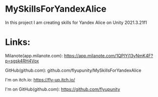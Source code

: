 # MySkillsForYandexAlice
In this project I am creating skills for Yandex Alice on Unity 2021.3.21f1



# Links:
Milanote(app.milanote.com): https://app.milanote.com/1QPlYj13yNmK4F?p=sgsk4RH4Vox

GitHub(github.com): github.com/flyupunity/MySkillsForYandexAlice



I'm on itch.io: https://fly-up.itch.io/

I'm on GitHub(github.com): https://github.com/flyupunity
